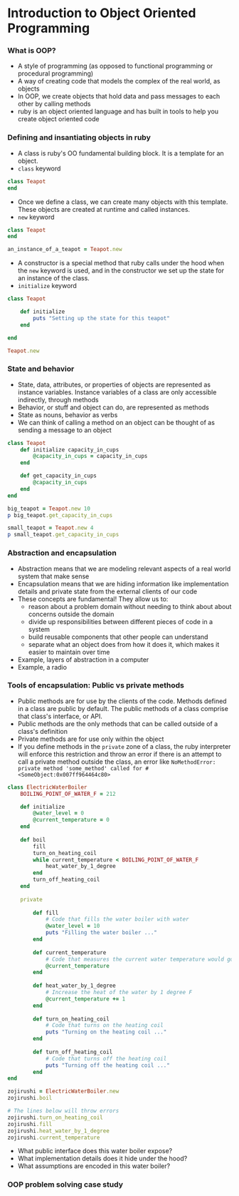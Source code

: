 # Introduction to Object Oriented Programming

### What is OOP?
- A style of programming (as opposed to functional programming or procedural programming)
- A way of creating code that models the complex of the real world, as objects
- In OOP, we create objects that hold data and pass messages to each other by calling methods
- ruby is an object oriented language and has built in tools to help you create object oriented code

### Defining and insantiating objects in ruby
- A class is ruby's OO fundamental building block.  It is a template for an object.  
- `class` keyword
```ruby
class Teapot
end
```
- Once we define a class, we can create many objects with this template.  These objects are created at runtime and called instances.
- `new` keyword
```ruby
class Teapot
end

an_instance_of_a_teapot = Teapot.new
```
- A constructor is a special method that ruby calls under the hood when the `new` keyword is used, and in the constructor we set up the state for an instance of the class.
- `initialize` keyword
```ruby 
class Teapot

    def initialize
        puts "Setting up the state for this teapot"
    end

end

Teapot.new
```

### State and behavior
- State, data, attributes, or properties of objects are represented as instance variables.  Instance variables of a class are only accessible indirectly, through methods
- Behavior, or stuff and object can do, are represented as methods
- State as nouns, behavior as verbs
- We can think of calling a method on an object can be thought of as sending a message to an object
```ruby
class Teapot
    def initialize capacity_in_cups
        @capacity_in_cups = capacity_in_cups
    end

    def get_capacity_in_cups
        @capacity_in_cups
    end
end

big_teapot = Teapot.new 10
p big_teapot.get_capacity_in_cups

small_teapot = Teapot.new 4
p small_teapot.get_capacity_in_cups
```

### Abstraction and encapsulation
- Abstraction means that we are modeling relevant aspects of a real world system that make sense
- Encapsulation means that we are hiding information like implementation details and private state from the external clients of our code
- These concepts are fundamental!  They allow us to: 
    - reason about a problem domain without needing to think about about concerns outside the domain
    - divide up responsibilities between different pieces of code in a system
    - build reusable components that other people can understand
    - separate what an object does from how it does it, which makes it easier to maintain over time
- Example, layers of abstraction in a computer
- Example, a radio

### Tools of encapsulation: Public vs private methods
- Public methods are for use by the clients of the code.  Methods defined in a class are public by default.  The public methods of a class comprise that class's interface, or API.
- Public methods are the only methods that can be called outside of a class's definition
- Private methods are for use only within the object
- If you define methods in the `private` zone of a class, the ruby interpreter will enforce this restriction and throw an error if there is an attempt to call a private method outside the class, an error like `NoMethodError: private method 'some_method' called for #<SomeObject:0x007ff964464c80>`
```ruby
class ElectricWaterBoiler
    BOILING_POINT_OF_WATER_F = 212

    def initialize
        @water_level = 0
        @current_temperature = 0
    end
    
    def boil
        fill
        turn_on_heating_coil
        while current_temperature < BOILING_POINT_OF_WATER_F
            heat_water_by_1_degree
        end
        turn_off_heating_coil
    end
    
    private
    
        def fill            
            # Code that fills the water boiler with water
            @water_level = 10
            puts "Filling the water boiler ..."
        end
        
        def current_temperature
            # Code that measures the current water temperature would go here
            @current_temperature
        end
        
        def heat_water_by_1_degree
            # Increase the heat of the water by 1 degree F
            @current_temperature += 1
        end
        
        def turn_on_heating_coil
            # Code that turns on the heating coil
            puts "Turning on the heating coil ..."
        end
        
        def turn_off_heating_coil
            # Code that turns off the heating coil
            puts "Turning off the heating coil ..."
        end
end

zojirushi = ElectricWaterBoiler.new
zojirushi.boil

# The lines below will throw errors
zojirushi.turn_on_heating_coil
zojirushi.fill
zojirushi.heat_water_by_1_degree
zojirushi.current_temperature
```
- What public interface does this water boiler expose?
- What implementation details does it hide under the hood?
- What assumptions are encoded in this water boiler?

### OOP problem solving case study
